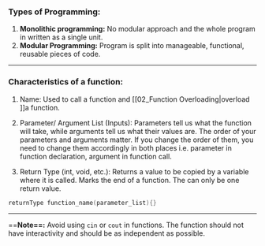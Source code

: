 ### Types of Programming:
1. **Monolithic programming:** No modular approach and the whole program in written as a single unit.
2. **Modular Programming:** Program is split into manageable, functional, reusable pieces of code.

---
### Characteristics of a function:
1. Name: Used to call a function and [[02_Function Overloading|overload ]]a function.
 
2. Parameter/ Argument List (Inputs): Parameters tell us what the function will take, while arguments tell us what their values are. The order of your parameters and arguments matter. If you change the order of them, you need to change them accordingly in both places i.e. parameter in function declaration, argument in function call.

3. Return Type (int, void, etc.): Returns a value to be copied by a variable where it is called. Marks the end of a function. The can only be one return value.

```cpp
returnType function_name(parameter_list){}
```


---

==**Note==:** Avoid using `cin` or `cout` in functions. The function should not have interactivity and should be as independent as possible. 
